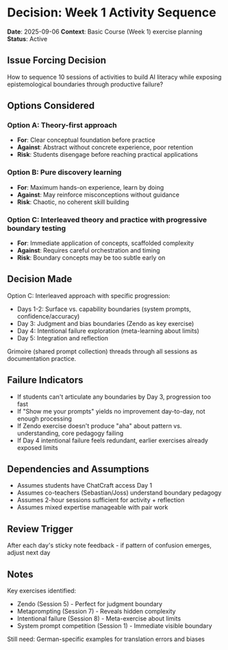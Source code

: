 # Decision: Week 1 Activity Sequence

**Date**: 2025-09-06 
**Context**: Basic Course (Week 1) exercise planning  
**Status**: Active

## Issue Forcing Decision
How to sequence 10 sessions of activities to build AI literacy while exposing epistemological boundaries through productive failure?

## Options Considered

### Option A: Theory-first approach
- **For**: Clear conceptual foundation before practice
- **Against**: Abstract without concrete experience, poor retention
- **Risk**: Students disengage before reaching practical applications

### Option B: Pure discovery learning
- **For**: Maximum hands-on experience, learn by doing
- **Against**: May reinforce misconceptions without guidance
- **Risk**: Chaotic, no coherent skill building

### Option C: Interleaved theory and practice with progressive boundary testing
- **For**: Immediate application of concepts, scaffolded complexity
- **Against**: Requires careful orchestration and timing
- **Risk**: Boundary concepts may be too subtle early on

## Decision Made
Option C: Interleaved approach with specific progression:
- Days 1-2: Surface vs. capability boundaries (system prompts, confidence/accuracy)
- Day 3: Judgment and bias boundaries (Zendo as key exercise)
- Day 4: Intentional failure exploration (meta-learning about limits)
- Day 5: Integration and reflection

Grimoire (shared prompt collection) threads through all sessions as documentation practice.

## Failure Indicators
- If students can't articulate any boundaries by Day 3, progression too fast
- If "Show me your prompts" yields no improvement day-to-day, not enough processing
- If Zendo exercise doesn't produce "aha" about pattern vs. understanding, core pedagogy failing
- If Day 4 intentional failure feels redundant, earlier exercises already exposed limits

## Dependencies and Assumptions
- Assumes students have ChatCraft access Day 1
- Assumes co-teachers (Sebastian/Joss) understand boundary pedagogy
- Assumes 2-hour sessions sufficient for activity + reflection
- Assumes mixed expertise manageable with pair work

## Review Trigger
After each day's sticky note feedback - if pattern of confusion emerges, adjust next day

## Notes
Key exercises identified:
- Zendo (Session 5) - Perfect for judgment boundary
- Metaprompting (Session 7) - Reveals hidden complexity
- Intentional failure (Session 8) - Meta-exercise about limits
- System prompt competition (Session 1) - Immediate visible boundary

Still need: German-specific examples for translation errors and biases